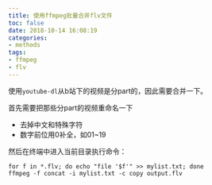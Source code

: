 ```yaml
---
title: 使用ffmpeg批量合并flv文件
toc: false
date: 2018-10-14 16:08:19
categories:
- methods
tags:
- ffmpeg
- flv
---
```


使用`youtube-dl`从b站下的视频是分part的，因此需要合并一下。

<!-- more -->

首先需要把那些分part的视频重命名一下

- 去掉中文和特殊字符
- 数字前位用0补全，如01~19

然后在终端中进入当前目录执行命令：

```shell
for f in *.flv; do echo "file '$f'" >> mylist.txt; done
ffmpeg -f concat -i mylist.txt -c copy output.flv
```

